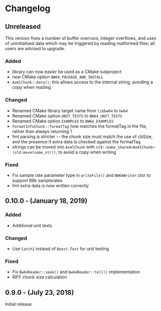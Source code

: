 # Changelog

## Unreleased

This version fixes a number of buffer overruns, integer overflows, and uses of uninitialised data which may be triggered by reading malformed files; all users are advised to upgrade.

### Added

- library can now easier be used as a CMake subproject
- new CMake option `BW64_PACKAGE_AND_INSTALL`
- `AxmlChunk::data()`; this allows access to the internal string, avoiding a copy when reading

### Changed

- Renamed CMake library target name from `libbw64` to `bw64`
- Renamed CMake option `UNIT_TESTS` to `BW64_UNIT_TESTS`
- Renamed CMake option `EXAMPLES` to `BW64_EXAMPLES`
- `FormatInfoChunk::formatTag` now matches the formatTag in the file, rather than always returning 1
- fmt parsing is stricter -- the chunk size must match the use of cbSize, and the presence if extra data is checked against the formatTag
- strings can be moved into `AxmlChunk` with `std::make_shared<AxmlChunk>(std:move(some_str))`, to avoid a copy when writing

### Fixed

- Fix sample rate parameter type in `writeFile()` and `BW64Writer` ctor to support 96k samplerates
- fmt extra data is now written correctly

## 0.10.0 - (January 18, 2019)
### Added

- Additional unit tests

### Changed

- Use `Catch2` instead of `Boost.Test` for unit testing

### Fixed

- Fix `Bw64Reader::seek()` and `Bw64Reader::tell()` implementation
- RIFF chunk size calculation

## 0.9.0 - (July 23, 2018)

Initial release
